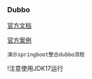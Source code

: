 ### Dubbo
[官方文档](https://cn.dubbo.apache.org/zh-cn/)

[官方案例](https://github.com/apache/dubbo-samples)

~~~
演示springboot整合dubbo流程
~~~

!注意使用JDK17运行

